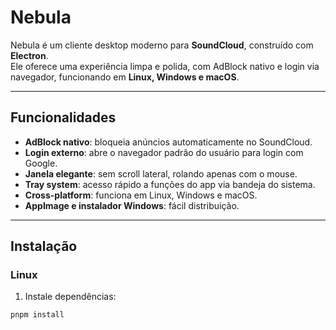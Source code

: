 # Nebula

Nebula é um cliente desktop moderno para **SoundCloud**, construído com **Electron**.  
Ele oferece uma experiência limpa e polida, com AdBlock nativo e login via navegador, funcionando em **Linux, Windows e macOS**.

---

## Funcionalidades

- **AdBlock nativo**: bloqueia anúncios automaticamente no SoundCloud.
- **Login externo**: abre o navegador padrão do usuário para login com Google.
- **Janela elegante**: sem scroll lateral, rolando apenas com o mouse.
- **Tray system**: acesso rápido a funções do app via bandeja do sistema.
- **Cross-platform**: funciona em Linux, Windows e macOS.
- **AppImage e instalador Windows**: fácil distribuição.

---

## Instalação

### Linux

1. Instale dependências:

```bash
pnpm install
